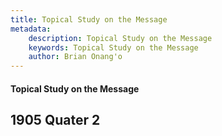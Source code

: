 ```yaml
---
title: Topical Study on the Message
metadata:
    description: Topical Study on the Message
    keywords: Topical Study on the Message
    author: Brian Onang'o
---
```


#### Topical Study on the Message

## 1905 Quater 2
